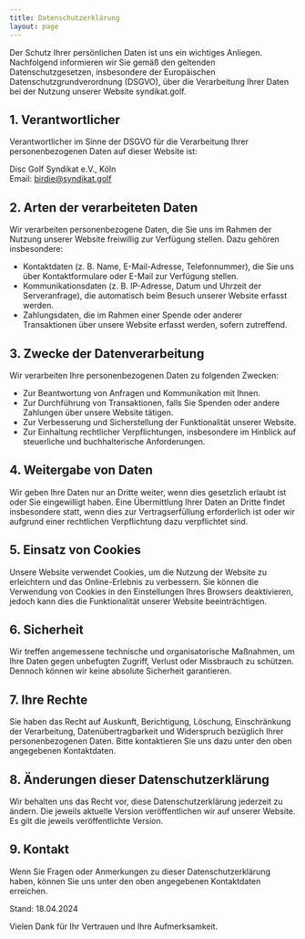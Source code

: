 ```yaml
---
title: Datenschutzerklärung
layout: page
---
```


Der Schutz Ihrer persönlichen Daten ist uns ein wichtiges Anliegen. Nachfolgend informieren wir Sie gemäß den geltenden Datenschutzgesetzen, insbesondere der Europäischen Datenschutzgrundverordnung (DSGVO), über die Verarbeitung Ihrer Daten bei der Nutzung unserer Website syndikat.golf.

## 1. Verantwortlicher

Verantwortlicher im Sinne der DSGVO für die Verarbeitung Ihrer personenbezogenen Daten auf dieser Website ist:

Disc Golf Syndikat e.V., Köln<br>Email: [birdie@syndikat.golf](mailto:birdie@syndikat.golf)

## 2. Arten der verarbeiteten Daten

Wir verarbeiten personenbezogene Daten, die Sie uns im Rahmen der Nutzung unserer Website freiwillig zur Verfügung stellen. Dazu gehören insbesondere:

- Kontaktdaten (z. B. Name, E-Mail-Adresse, Telefonnummer), die Sie uns über Kontaktformulare oder E-Mail zur Verfügung stellen.
- Kommunikationsdaten (z. B. IP-Adresse, Datum und Uhrzeit der Serveranfrage), die automatisch beim Besuch unserer Website erfasst werden.
- Zahlungsdaten, die im Rahmen einer Spende oder anderer Transaktionen über unsere Website erfasst werden, sofern zutreffend.

## 3. Zwecke der Datenverarbeitung

Wir verarbeiten Ihre personenbezogenen Daten zu folgenden Zwecken:

- Zur Beantwortung von Anfragen und Kommunikation mit Ihnen.
- Zur Durchführung von Transaktionen, falls Sie Spenden oder andere Zahlungen über unsere Website tätigen.
- Zur Verbesserung und Sicherstellung der Funktionalität unserer Website.
- Zur Einhaltung rechtlicher Verpflichtungen, insbesondere im Hinblick auf steuerliche und buchhalterische Anforderungen.

## 4. Weitergabe von Daten

Wir geben Ihre Daten nur an Dritte weiter, wenn dies gesetzlich erlaubt ist oder Sie eingewilligt haben. Eine Übermittlung Ihrer Daten an Dritte findet insbesondere statt, wenn dies zur Vertragserfüllung erforderlich ist oder wir aufgrund einer rechtlichen Verpflichtung dazu verpflichtet sind.

## 5. Einsatz von Cookies

Unsere Website verwendet Cookies, um die Nutzung der Website zu erleichtern und das Online-Erlebnis zu verbessern. Sie können die Verwendung von Cookies in den Einstellungen Ihres Browsers deaktivieren, jedoch kann dies die Funktionalität unserer Website beeinträchtigen.

## 6. Sicherheit

Wir treffen angemessene technische und organisatorische Maßnahmen, um Ihre Daten gegen unbefugten Zugriff, Verlust oder Missbrauch zu schützen. Dennoch können wir keine absolute Sicherheit garantieren.

## 7. Ihre Rechte

Sie haben das Recht auf Auskunft, Berichtigung, Löschung, Einschränkung der Verarbeitung, Datenübertragbarkeit und Widerspruch bezüglich Ihrer personenbezogenen Daten. Bitte kontaktieren Sie uns dazu unter den oben angegebenen Kontaktdaten.

## 8. Änderungen dieser Datenschutzerklärung

Wir behalten uns das Recht vor, diese Datenschutzerklärung jederzeit zu ändern. Die jeweils aktuelle Version veröffentlichen wir auf unserer Website. Es gilt die jeweils veröffentlichte Version.

## 9. Kontakt

Wenn Sie Fragen oder Anmerkungen zu dieser Datenschutzerklärung haben, können Sie uns unter den oben angegebenen Kontaktdaten erreichen.

Stand: 18.04.2024

Vielen Dank für Ihr Vertrauen und Ihre Aufmerksamkeit.